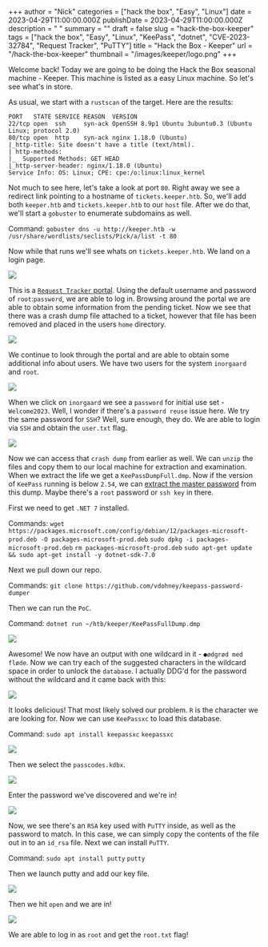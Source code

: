 +++
author = "Nick"
categories = ["hack the box", "Easy", "Linux"]
date = 2023-04-29T11:00:00.000Z
publishDate = 2023-04-29T11:00:00.000Z
description = " "
summary = ""
draft = false
slug = "hack-the-box-keeper"
tags = ["hack the box", "Easy", "Linux", "KeePass", "dotnet", "CVE-2023-32784", "Request Tracker", "PuTTY"]
title = "Hack the Box - Keeper"
url = "/hack-the-box-keeper"
thumbnail = "/images/keeper/logo.png"
+++

Welcome back! Today we are going to be doing the Hack the Box seasonal machine - Keeper. This machine is listed as a easy Linux machine. So let's see what's in store. 

As usual, we start with a `rustscan` of the target. Here are the results:

```
PORT   STATE SERVICE REASON  VERSION
22/tcp open  ssh     syn-ack OpenSSH 8.9p1 Ubuntu 3ubuntu0.3 (Ubuntu Linux; protocol 2.0)
80/tcp open  http    syn-ack nginx 1.18.0 (Ubuntu)
|_http-title: Site doesn't have a title (text/html).
| http-methods: 
|_  Supported Methods: GET HEAD
|_http-server-header: nginx/1.18.0 (Ubuntu)
Service Info: OS: Linux; CPE: cpe:/o:linux:linux_kernel
```

Not much to see here, let's take a look at port `80`. Right away we see a redirect link pointing to a hostname of `tickets.keeper.htb`. So, we'll add both `keeper.htb` and `tickets.keeper.htb` to our `host` file. After we do that, we'll start a `gobuster` to enumerate subdomains as well.

Command:
`gobuster dns -u http://keeper.htb -w /usr/share/wordlists/seclists/Pick/a/list -t 80`

Now while that runs we'll see whats on `tickets.keeper.htb`. We land on a login page. 

![](/images/keeper/keeper1.png)

This is a [`Request Tracker` portal](https://duckduckgo.com/?q=request+tracker+exploit&ia=web). Using the default username and password of `root`:`password`, we are able to log in. Browsing around the portal we are able to obtain some information from the pending ticket. Now we see that there was a crash dump file attached to a ticket, however that file has been removed and placed in the users `home` directory.

![](/images/keeper/keeper2.png)

We continue to look through the portal and are able to obtain some additional info about users. We have two users for the system `inorgaard` and `root`.

![](/images/keeper/keeper3.png)

When we click on `inorgaard` we see a `password` for initial use set - `Welcome2023`. Well, I wonder if there's a `password reuse` issue here. We try the same password for `SSH`? Well, sure enough, they do. We are able to login via `SSH` and obtain the `user.txt` flag.

![](/images/keeper/user.png)

Now we can access that `crash dump` from earlier as well. We can `unzip` the files and copy them to our local machine for extraction and examination. When we extract the life we get a `KeePassDumpFull.dmp`. Now if the version of `KeePass` running is below `2.54`, we can [extract the master password](https://github.com/vdohney/keepass-password-dumper) from this dump. Maybe there's a `root` password or `ssh key` in there. 

First we need to get `.NET 7` installed. 

Commands:
`wget https://packages.microsoft.com/config/debian/12/packages-microsoft-prod.deb -O packages-microsoft-prod.deb`
`sudo dpkg -i packages-microsoft-prod.deb`
`rm packages-microsoft-prod.deb`
`sudo apt-get update && sudo apt-get install -y dotnet-sdk-7.0`

Next we pull down our repo.

Commands:
`git clone https://github.com/vdohney/keepass-password-dumper`

Then we can run the `PoC`.

Command:
`dotnet run ~/htb/keeper/KeePassFullDump.dmp`

![](/images/keeper/keeper4.png)

Awesome! We now have an output with one wildcard in it - `●ødgrød med fløde`. Now we can try each of the suggested characters in the wildcard space in order to unlock the `database`. I actually DDG'd for the password without the wildcard and it came back with this:

![](/images/keeper/keeper5.png)

It looks delicious! That most likely solved our problem. `R` is the character we are looking for. Now we can use `KeePassxc` to load this database.

Command:
`sudo apt install keepassxc`
`keepassxc`

![](/images/keeper/keeper6.png)

Then we select the `passcodes.kdbx`.

![](/images/keeper/keeper8.png)

Enter the password we've discovered and we're in!

![](/images/keeper/keeper9.png)

Now, we see there's an `RSA` key used with `PuTTY` inside, as well as the password to match. In this case, we can simply copy the contents of the file out in to an `id_rsa` file. Next we can install `PuTTY`.

Command:
`sudo apt install putty`
`putty`

Then we launch putty and add our key file.

![](/images/keeper/keeper10.png)

Then we hit `open` and we are in!

![](/images/keeper/root.png)

We are able to log in as `root` and get the `root.txt` flag! 